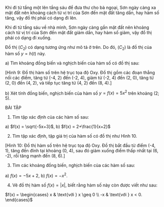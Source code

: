 Khi đi từ tầng một lên tầng sáu để đưa thư cho bà ngoại, Sơn ngày càng xa mặt đất nên khoảng cách từ vị trí của Sơn đến mặt đất tăng dần, hay hàm số tăng, vậy đồ thị phải có dạng đi lên.

Khi đi từ tầng sáu về nhà mình, Sơn ngày càng gần mặt đất nên khoảng cách từ vị trí của Sơn đến mặt đất giảm dần, hay hàm số giảm, vậy đồ thị phải có dạng đi xuống.

Đồ thị $(C_2)$ có dạng tương ứng như mô tả ở trên. Do đó, $(C_2)$ là đồ thị của hàm số $y = h(t)$ này.

a) Tìm khoảng đồng biến và nghịch biến của hàm số có đồ thị sau:

[Hình 9: Đồ thị hàm số trên hệ trục tọa độ Oxy. Đồ thị gồm các đoạn thẳng nối các điểm, tăng từ (-4, 2) đến (-2, 4), giảm từ (-2, 4) đến (2, 0), tăng từ (2, 0) đến (4, 2), và tiếp tục tăng từ (4, 2) đến (8, 4).]

b) Xét tính đồng biến, nghịch biến của hàm số $y = f(x) = 5x^2$ trên khoảng (2; 5).

BÀI TẬP

1. Tìm tập xác định của các hàm số sau:

a) $f(x) = \sqrt{-5x+3}$,                b) $f(x) = 2+\frac{1}{x+2}$

2. Tìm tập xác định, tập giá trị của hàm số có đồ thị như Hình 10.

[Hình 10: Đồ thị hàm số trên hệ trục tọa độ Oxy. Đồ thị bắt đầu từ điểm (-4, 1), tăng đến đỉnh tại khoảng (0, 4), sau đó giảm xuống điểm thấp nhất tại (6, -2), rồi tăng mạnh đến (8, 6).]

3. Tìm các khoảng đồng biến, nghịch biến của các hàm số sau:

a) $f(x) = -5x + 2$,                b) $f(x) = -x^2$.

4. Vẽ đồ thị hàm số $f(x) = |x|$, biết rằng hàm số này còn được viết như sau:

$f(x) = \begin{cases}
x & \text{với } x \geq 0 \\
-x & \text{với } x < 0.
\end{cases}$
